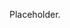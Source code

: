 Placeholder.

<!--
**paolodina/paolodina** is a ✨ _special_ ✨ repository because its `README.md` (this file) appears on your GitHub profile.

Here are some ideas to get you started:

- 🔭 I’m currently working on ...
- 🌱 I’m currently learning ...
- 👯 I’m looking to collaborate on ...
- 🤔 I’m looking for help with ...
- 💬 Ask me about ...
- 📫 How to reach me: ...
- 😄 Pronouns: ...
- ⚡ Fun fact: ...
-->

<!--
![My GitHub Stats](https://github-readme-stats.vercel.app/api?username=paolodina&theme=flag-india&show_icons=true&hide=contribs,stars&hide_title=true&count_private=true&hide_border=true)

![My GitHub Languages](https://github-readme-stats.vercel.app/api/top-langs/?username=paolodina&layout=compact&theme=flag-india&hide_border=true&hide_title=true)
-->

<!--
<hr />

<p align="center">
<a href="https://viteconf.org/" target="_blank"><img alt="Vite conf 2022" width="600" src="https://github.com/paolodina/paolodina/blob/main/vite-conf-svelte.png" /></a>
</p>
-->

<!--
<p><img align="left" src="https://github-readme-stats.vercel.app/api/top-langs?username=paolodina&show_icons=true&locale=en&layout=compact" alt="GitHib Paolo Dina" /></p>

<p>&nbsp;<img align="center" src="https://github-readme-stats.vercel.app/api?username=paolodina&show_icons=true&locale=en" alt="GitHib Paolo Dina" /></p>
-->
